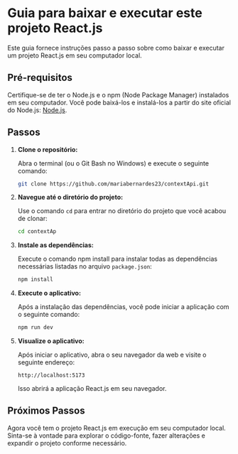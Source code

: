 # Guia para baixar e executar este projeto React.js

Este guia fornece instruções passo a passo sobre como baixar e executar um projeto React.js em seu computador local.

## Pré-requisitos

Certifique-se de ter o Node.js e o npm (Node Package Manager) instalados em seu computador. Você pode baixá-los e instalá-los a partir do site oficial do Node.js: [Node.js](https://nodejs.org/).

## Passos

1. **Clone o repositório:**

   Abra o terminal (ou o Git Bash no Windows) e execute o seguinte comando:

   ```bash
   git clone https://github.com/mariabernardes23/contextApi.git
   ```

2. **Navegue até o diretório do projeto:**

   Use o comando `cd` para entrar no diretório do projeto que você acabou de clonar:

   ```bash
   cd contextAp
   ```

3. **Instale as dependências:**

   Execute o comando npm install para instalar todas as dependências necessárias listadas no arquivo `package.json`:

   ```bash
   npm install
   ```

4. **Execute o aplicativo:**

   Após a instalação das dependências, você pode iniciar a aplicação com o seguinte comando:

   ```bash
   npm run dev
   ```

5. **Visualize o aplicativo:**

   Após iniciar o aplicativo, abra o seu navegador da web e visite o seguinte endereço:

   ```
   http://localhost:5173
   ```

   Isso abrirá a aplicação React.js em seu navegador.

## Próximos Passos

Agora você tem o projeto React.js em execução em seu computador local. Sinta-se à vontade para explorar o código-fonte, fazer alterações e expandir o projeto conforme necessário.
